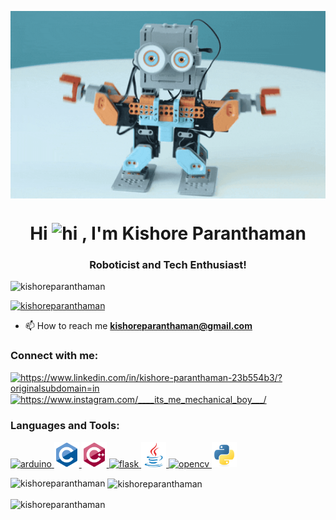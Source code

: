 <p><img align="center" src="https://github.com/kishoreparanthaman/kishoreparanthaman/blob/main/giphy.gif" width="1200" height="300" /><p>
<h1 align="center">Hi  <img src="https://user-images.githubusercontent.com/1303154/88677602-1635ba80-d120-11ea-84d8-d263ba5fc3c0.gif" width="30px" alt="hi">  , I'm Kishore Paranthaman</h1>
<h3 align="center"> Roboticist and Tech Enthusiast!</h3>


<p align="left"> <img src="https://komarev.com/ghpvc/?username=kishoreparanthaman&label=Profile%20views&color=0e75b6&style=flat" alt="kishoreparanthaman" /> </p>
<!-- 
<p align="left"> <a href="https://github.com/ryo-ma/github-profile-trophy"><img src="https://github-profile-trophy.vercel.app/?username=kishoreparanthaman" alt="kishoreparanthaman" /></a> </p> -->


<p align="left"> <a href="https://github.com/ryo-ma/github-profile-trophy"><img src="https://github-profile-trophy.vercel.app/?username=ryo-ma&theme==kishoreparanthaman" alt="kishoreparanthaman" /></a> </p>

- 📫 How to reach me **kishoreparanthaman@gmail.com**

<h3 align="left">Connect with me:</h3>
<p align="left">
<a href="https://linkedin.com/in/https://www.linkedin.com/in/kishore-paranthaman-23b554b3/?originalsubdomain=in" target="blank"><img align="center" src="https://raw.githubusercontent.com/rahuldkjain/github-profile-readme-generator/master/src/images/icons/Social/linked-in-alt.svg" alt="https://www.linkedin.com/in/kishore-paranthaman-23b554b3/?originalsubdomain=in" height="30" width="40" /></a>
<a href="https://www.instagram.com/____its_me_mechanical_boy___/" target="blank"><img align="center" src="https://raw.githubusercontent.com/rahuldkjain/github-profile-readme-generator/master/src/images/icons/Social/instagram.svg" alt="https://www.instagram.com/____its_me_mechanical_boy___/" height="30" width="40" /></a>
</p>

<h3 align="left">Languages and Tools:</h3>
<p align="left"> <a href="https://www.arduino.cc/" target="_blank"> <img src="https://cdn.worldvectorlogo.com/logos/arduino-1.svg" alt="arduino" width="40" height="40"/> </a> <a href="https://www.cprogramming.com/" target="_blank"> <img src="https://raw.githubusercontent.com/devicons/devicon/master/icons/c/c-original.svg" alt="c" width="40" height="40"/> </a> <a href="https://www.w3schools.com/cpp/" target="_blank"> <img src="https://raw.githubusercontent.com/devicons/devicon/master/icons/cplusplus/cplusplus-original.svg" alt="cplusplus" width="40" height="40"/> </a> <a href="https://flask.palletsprojects.com/" target="_blank"> <img src="https://www.vectorlogo.zone/logos/pocoo_flask/pocoo_flask-icon.svg" alt="flask" width="40" height="40"/> </a> <a href="https://www.java.com" target="_blank"> <img src="https://raw.githubusercontent.com/devicons/devicon/master/icons/java/java-original.svg" alt="java" width="40" height="40"/> </a> <a href="https://opencv.org/" target="_blank"> <img src="https://www.vectorlogo.zone/logos/opencv/opencv-icon.svg" alt="opencv" width="40" height="40"/> </a> <a href="https://www.python.org" target="_blank"> <img src="https://raw.githubusercontent.com/devicons/devicon/master/icons/python/python-original.svg" alt="python" width="40" height="40"/> </a> </p>

<p><img align="left" src="https://github-readme-stats.vercel.app/api/top-langs?username=kishoreparanthaman&show_icons=true&locale=en&layout=compact" alt="kishoreparanthaman" /></p>

<p>&nbsp;<img align="center" src="https://github-readme-stats.vercel.app/api?username=kishoreparanthaman&show_icons=true&locale=en" alt="kishoreparanthaman" /></p>

<p><img align="center" src="https://github-readme-streak-stats.herokuapp.com/?user=kishoreparanthaman&" alt="kishoreparanthaman" /></p>
